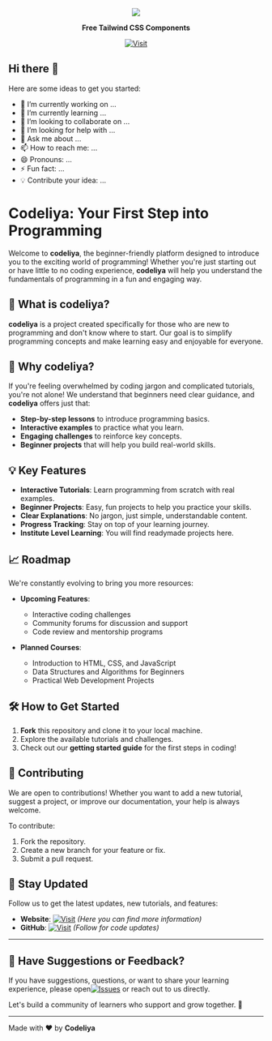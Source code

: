<div align="center">

[![][logo-url]][repo-url]  

**Free Tailwind CSS Components** 

[![Visit](https://img.shields.io/badge/Follow-FFF)](https://github.com/codeliya)

</div>

[logo-url]: https://codeliya.github.io/scripts/codeliya_logo.png
[repo-url]: https://github.com/codeliya/
## Hi there 👋
 
Here are some ideas to get you started:

- 🔭 I’m currently working on ...
- 🌱 I’m currently learning ...
- 👯 I’m looking to collaborate on ...
- 🤔 I’m looking for help with ...
- 💬 Ask me about ...
- 📫 How to reach me: ...
- 😄 Pronouns: ...
- ⚡ Fun fact: ...
- 💡 Contribute your idea: ...
# Codeliya: Your First Step into Programming

Welcome to **codeliya**, the beginner-friendly platform designed to introduce you to the exciting world of programming! Whether you're just starting out or have little to no coding experience, **codeliya** will help you understand the fundamentals of programming in a fun and engaging way.

## 🚀 What is codeliya?

**codeliya** is a project created specifically for those who are new to programming and don't know where to start. Our goal is to simplify programming concepts and make learning easy and enjoyable for everyone.

## 🌱 Why codeliya?

If you're feeling overwhelmed by coding jargon and complicated tutorials, you're not alone! We understand that beginners need clear guidance, and **codeliya** offers just that:
- **Step-by-step lessons** to introduce programming basics.
- **Interactive examples** to practice what you learn.
- **Engaging challenges** to reinforce key concepts.
- **Beginner projects** that will help you build real-world skills.

## 💡 Key Features
- **Interactive Tutorials**: Learn programming from scratch with real examples.
- **Beginner Projects**: Easy, fun projects to help you practice your skills.
- **Clear Explanations**: No jargon, just simple, understandable content.
- **Progress Tracking**: Stay on top of your learning journey.
- **Institute Level Learning**: You will find readymade projects here.
  
## 📈 Roadmap
We're constantly evolving to bring you more resources:
- **Upcoming Features**:
  - Interactive coding challenges
  - Community forums for discussion and support
  - Code review and mentorship programs
  
- **Planned Courses**:
  - Introduction to HTML, CSS, and JavaScript
  - Data Structures and Algorithms for Beginners
  - Practical Web Development Projects

## 🛠️ How to Get Started

1. **Fork** this repository and clone it to your local machine.
2. Explore the available tutorials and challenges.
3. Check out our **getting started guide** for the first steps in coding!

## 🤝 Contributing

We are open to contributions! Whether you want to add a new tutorial, suggest a project, or improve our documentation, your help is always welcome.

To contribute:
1. Fork the repository.
2. Create a new branch for your feature or fix.
3. Submit a pull request.

## 📣 Stay Updated

Follow us to get the latest updates, new tutorials, and features:

- **Website**: [![Visit](https://img.shields.io/badge/Visit-7D2AE8)](https://codeliya.github.io) *(Here you can find more information)*
- **GitHub**: [![Visit](https://img.shields.io/badge/Visit-7D2AE8)](https://github.com/codeliya) *(Follow for code updates)*

---

## 💬 Have Suggestions or Feedback?

If you have suggestions, questions, or want to share your learning experience,
please open[![Issues](https://img.shields.io/github/issues/codeliya/codeliya.svg)](https://github.com/codeliya/codeliya/issues)
 or reach out to us directly.

Let's build a community of learners who support and grow together. 🌱

---

Made with ❤️ by **Codeliya**
